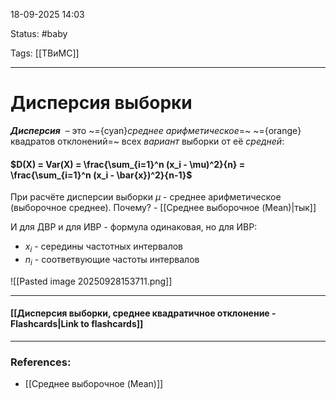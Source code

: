 
18-09-2025 14:03

Status: #baby

Tags: [[ТВиМС]]

---
# Дисперсия выборки

**_Дисперсия_**  – это ~={cyan}_среднее арифметическое_=~ ~={orange}квадратов отклонений=~ всех _вариант_ выборки от её _средней_:
#### $D(X) = Var(X) = \frac{\sum_{i=1}^n (x_i - \mu)^2}{n} = \frac{\sum_{i=1}^n (x_i - \bar{x})^2}{n-1}$

При расчёте дисперсии выборки $\mu$  - среднее арифметическое (выборочное среднее). Почему? - [[Среднее выборочное (Mean)|тык]]

И для ДВР и для ИВР - формула одинаковая, 
но для ИВР:
- $x_i$ -  середины частотных интервалов
- $n_i$ - соответвующие частоты интервалов 



![[Pasted image 20250928153711.png]]


----
#### [[Дисперсия выборки, среднее квадратичное отклонение - Flashcards|Link to flashcards]]



---
### References:
- [[Среднее выборочное (Mean)]]
